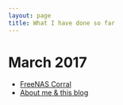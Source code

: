 ```yaml
---
layout: page
title: What I have done so far
---
```


# March 2017

- [FreeNAS Corral](https://mreichardt95.github.io/syyu/2017/03/26/freenascorral)
- [About me & this blog](https://mreichardt95.github.io/syyu/2017/03/26/aboutthisblog)

<!--
# March 2017
- [Take your time NZXT](http://blog.xvzf.tech/2017/03/20/timemeasurecam/)

# February 2017
- [About me & this site/blog](http://blog.xvzf.tech/2017/02/05/aboutthisblog/)
- [Migrating to GitHub pages](http://blog.xvzf.tech/2017/02/24/migratingtogithub/)
- [Adventures in EXT4 Datarecovery](http://blog.xvzf.tech/2017/02/24/datarecovery01/)
-->